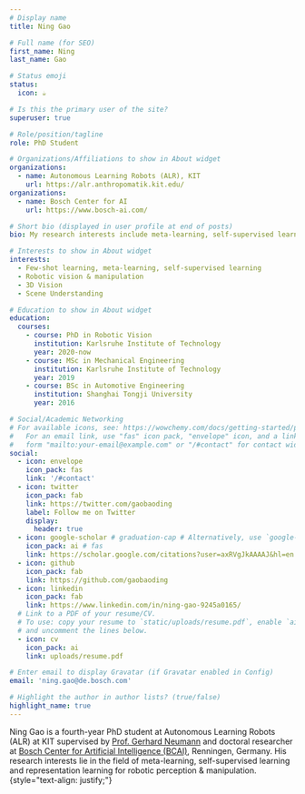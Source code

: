 ```yaml
---
# Display name
title: Ning Gao

# Full name (for SEO)
first_name: Ning
last_name: Gao

# Status emoji
status:
  icon: ☕️

# Is this the primary user of the site?
superuser: true

# Role/position/tagline
role: PhD Student

# Organizations/Affiliations to show in About widget
organizations:
  - name: Autonomous Learning Robots (ALR), KIT
    url: https://alr.anthropomatik.kit.edu/
organizations:
  - name: Bosch Center for AI
    url: https://www.bosch-ai.com/

# Short bio (displayed in user profile at end of posts)
bio: My research interests include meta-learning, self-supervised learning, robotic vision.

# Interests to show in About widget
interests:
  - Few-shot learning, meta-learning, self-supervised learning
  - Robotic vision & manipulation
  - 3D Vision
  - Scene Understanding

# Education to show in About widget
education:
  courses:
    - course: PhD in Robotic Vision
      institution: Karlsruhe Institute of Technology
      year: 2020-now
    - course: MSc in Mechanical Engineering
      institution: Karlsruhe Institute of Technology
      year: 2019
    - course: BSc in Automotive Engineering
      institution: Shanghai Tongji University
      year: 2016

# Social/Academic Networking
# For available icons, see: https://wowchemy.com/docs/getting-started/page-builder/#icons
#   For an email link, use "fas" icon pack, "envelope" icon, and a link in the
#   form "mailto:your-email@example.com" or "/#contact" for contact widget.
social:
  - icon: envelope
    icon_pack: fas
    link: '/#contact'
  - icon: twitter
    icon_pack: fab
    link: https://twitter.com/gaobaoding
    label: Follow me on Twitter
    display:
      header: true
  - icon: google-scholar # graduation-cap # Alternatively, use `google-scholar` icon from `ai` icon pack
    icon_pack: ai # fas
    link: https://scholar.google.com/citations?user=axRVgJkAAAAJ&hl=en
  - icon: github
    icon_pack: fab
    link: https://github.com/gaobaoding
  - icon: linkedin
    icon_pack: fab
    link: https://www.linkedin.com/in/ning-gao-9245a0165/
  # Link to a PDF of your resume/CV.
  # To use: copy your resume to `static/uploads/resume.pdf`, enable `ai` icons in `params.yaml`,
  # and uncomment the lines below.
  - icon: cv
    icon_pack: ai
    link: uploads/resume.pdf

# Enter email to display Gravatar (if Gravatar enabled in Config)
email: 'ning.gao@de.bosch.com'

# Highlight the author in author lists? (true/false)
highlight_name: true
---
```


Ning Gao is a fourth-year PhD student at Autonomous Learning Robots (ALR) at KIT supervised by [Prof. Gerhard Neumann](https://alr.anthropomatik.kit.edu/21_65.php) and doctoral researcher at [Bosch Center for Artificial Intelligence (BCAI)](https://www.bosch-ai.com/), Renningen, Germany. His research interests lie in the field of
meta-learning, self-supervised learning and representation learning for robotic perception & manipulation.
{style="text-align: justify;"}
